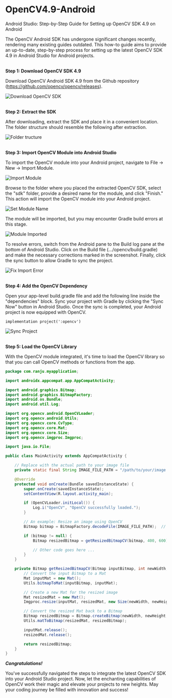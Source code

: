 # OpenCV4.9-Android
Android Studio: Step-by-Step Guide for Setting up OpenCV SDK 4.9 on Android


The OpenCV Android SDK has undergone significant changes recently, rendering many existing guides outdated. This how-to guide aims to provide an up-to-date, step-by-step process for setting up the latest OpenCV SDK 4.9 in Android Studio for Android projects.
<br><br>

**Step 1: Download OpenCV SDK 4.9**

Download OpenCV Android SDK 4.9 from the Github repository (https://github.com/opencv/opencv/releases).

![Download OpenCV SDK](01_download_opencv_sdk.png)
<br><br>

**Step 2: Extract the SDK**

After downloading, extract the SDK and place it in a convenient location. The folder structure should resemble the following after extraction.

![Folder tructure](02_extracted_opencv.png)
<br><br>

**Step 3: Import OpenCV Module into Android Studio**

To import the OpenCV module into your Android project, navigate to File -> New -> Import Module.

![Import Module](04_import_module.png)

Browse to the folder where you placed the extracted OpenCV SDK, select the "sdk" folder, provide a desired name for the module, and click "Finish." This action will import the OpenCV module into your Android project.

![Set Module Name](05_module_name.png)

The module will be imported, but you may encounter Gradle build errors at this stage.

![Module Imported](06_module_imported.png)

To resolve errors, switch from the Android pane to the Build log pane at the bottom of Android Studio. Click on the Build file (.../opencv/build.gradle) and make the necessary corrections marked in the screenshot. Finally, click the sync button to allow Gradle to sync the project.

![Fix Import Error](07_module_error_fixed.png)
<br><br>

**Step 4: Add the OpenCV Dependency**

Open your app-level build.gradle file and add the following line inside the "dependencies" block. Sync your project with Gradle by clicking the "Sync Now" button in Android Studio. Once the sync is completed, your Android project is now equipped with OpenCV.
```
implementation project(':opencv')
```

![Sync Project](08_sync_project.png)
<br><br>

**Step 5: Load the OpenCV Library**

With the OpenCV module integrated, it's time to load the OpenCV library so that you can call OpenCV methods or functions from the app.

```Java
package com.ranju.myapplication;

import androidx.appcompat.app.AppCompatActivity;

import android.graphics.Bitmap;
import android.graphics.BitmapFactory;
import android.os.Bundle;
import android.util.Log;

import org.opencv.android.OpenCVLoader;
import org.opencv.android.Utils;
import org.opencv.core.CvType;
import org.opencv.core.Mat;
import org.opencv.core.Size;
import org.opencv.imgproc.Imgproc;

import java.io.File;

public class MainActivity extends AppCompatActivity {

    // Replace with the actual path to your image file
    private static final String IMAGE_FILE_PATH = "/path/to/your/image.jpg";

    @Override
    protected void onCreate(Bundle savedInstanceState) {
        super.onCreate(savedInstanceState);
        setContentView(R.layout.activity_main);

        if (OpenCVLoader.initLocal()) {
            Log.i("OpenCV", "OpenCV successfully loaded.");
        }

        // An example: Resize an image using OpenCV
        Bitmap bitmap = BitmapFactory.decodeFile(IMAGE_FILE_PATH);  // load the image

        if (bitmap != null) {
            Bitmap resizedBitmap = getResizedBitmapCV(bitmap, 400, 600);  // image resized using OpenCV

            // Other code goes here ...
        }
    }

    private Bitmap getResizedBitmapCV(Bitmap inputBitmap, int newWidth, int newHeight) {
        // Convert the input Bitmap to a Mat
        Mat inputMat = new Mat();
        Utils.bitmapToMat(inputBitmap, inputMat);

        // Create a new Mat for the resized image
        Mat resizedMat = new Mat();
        Imgproc.resize(inputMat, resizedMat, new Size(newWidth, newHeight));

        // Convert the resized Mat back to a Bitmap
        Bitmap resizedBitmap = Bitmap.createBitmap(newWidth, newHeight, Bitmap.Config.ARGB_8888);
        Utils.matToBitmap(resizedMat, resizedBitmap);

        inputMat.release();
        resizedMat.release();

        return resizedBitmap;
    }
}
```


***Congratulations!*** 

You've successfully navigated the steps to integrate the latest OpenCV SDK into your Android Studio project. Now, let the enchanting capabilities of OpenCV work their magic and elevate your projects to new heights. May your coding journey be filled with innovation and success!
